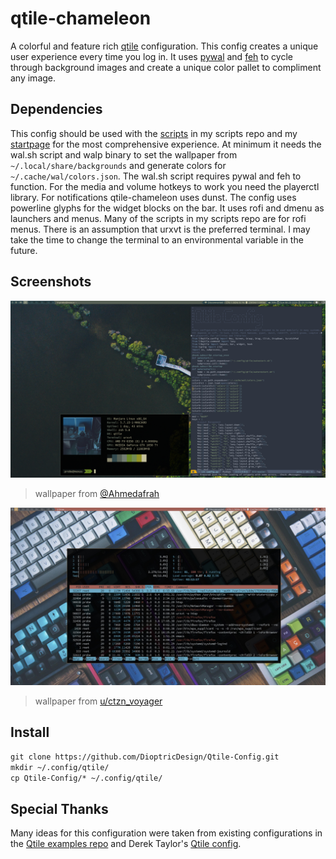 # qtile-chameleon
A colorful and feature rich [qtile](https://github.com/qtile/qtile) configuration. This config creates a unique user experience every time you log in. It uses [pywal](https://github.com/dylanaraps/pywal) and [feh](https://github.com/derf/feh) to cycle through background images and create a unique color pallet to compliment any image. 
## Dependencies
This config should be used with the [scripts](https://github.com/DioptricDesign/scripts) in my scripts repo and my [startpage](https://github.com/DioptricDesign/min-startpage) for the most comprehensive experience. At minimum it needs the wal.sh script and walp binary to set the wallpaper from `~/.local/share/backgrounds` and generate colors for `~/.cache/wal/colors.json`. The wal.sh script requires pywal and feh to function. For the media and volume hotkeys to work you need the playerctl library. For notifications qtile-chameleon uses dunst. The config uses powerline glyphs for the widget blocks on the bar. It uses rofi and dmenu as launchers and menus. Many of the scripts in my scripts repo are for rofi menus.  There is an assumption that urxvt is the preferred terminal. I may take the time to change the terminal to an environmental variable in the future. 
## Screenshots
![qtile config](screens/2020-08-23-131058_1920x1080_scrot.png)
> wallpaper from [@Ahmedafrah](https://unsplash.com/photos/UWCIzF2gkdg)

![qtile config](screens/2020-08-28-092110_1920x1080_scrot.jpg)
> wallpaper from  [u/ctzn_voyager](https://www.reddit.com/r/MechanicalKeyboards/comments/4vh8ui/photo_its_getting_crowded_in_here/) 
## Install
`git clone https://github.com/DioptricDesign/Qtile-Config.git`\
`mkdir ~/.config/qtile/`\
`cp Qtile-Config/* ~/.config/qtile/`
## Special Thanks
Many ideas for this configuration were taken from existing configurations in the [Qtile examples repo](https://github.com/qtile/qtile-examples) and Derek Taylor's [Qtile config](https://gitlab.com/dwt1/dotfiles/-/tree/master/.config/qtile). 
